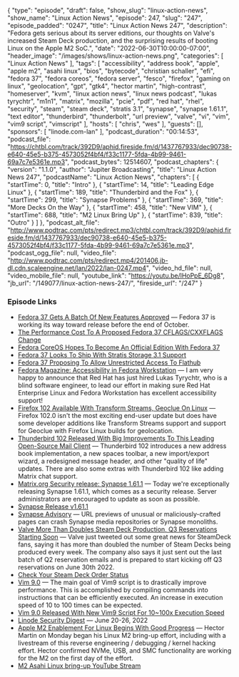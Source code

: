 {
  "type": "episode",
  "draft": false,
  "show_slug": "linux-action-news",
  "show_name": "Linux Action News",
  "episode": 247,
  "slug": "247",
  "episode_padded": "0247",
  "title": "Linux Action News 247",
  "description": "Fedora gets serious about its server editions, our thoughts on Valve's increased Steam Deck production, and the surprising results of booting Linux on the Apple M2 SoC.",
  "date": "2022-06-30T10:00:00-07:00",
  "header_image": "/images/shows/linux-action-news.png",
  "categories": [
    "Linux Action News"
  ],
  "tags": [
    "accessibility",
    "address book",
    "apple",
    "apple m2",
    "asahi linux",
    "bios",
    "bytecode",
    "christian schaller",
    "efi",
    "fedora 37",
    "fedora coreos",
    "fedora server",
    "fesco",
    "firefox",
    "gaming on linux",
    "geolocation",
    "gpt",
    "gtk4",
    "hector martin",
    "high-contrast",
    "homeserver",
    "kvm",
    "linux action news",
    "linux news podcast",
    "lukas tyrychtr",
    "m1n1",
    "matrix",
    "mozilla",
    "pcie",
    "pdf",
    "red hat",
    "rhel",
    "security",
    "steam",
    "steam deck",
    "stratis 3.1",
    "synapse",
    "synapse 1.61.1",
    "text editor",
    "thunderbird",
    "thunderbolt",
    "url preview",
    "valve",
    "vi",
    "vim",
    "vim9 script",
    "vimscript"
  ],
  "hosts": [
    "chris",
    "wes"
  ],
  "guests": [],
  "sponsors": [
    "linode.com-lan"
  ],
  "podcast_duration": "00:14:53",
  "podcast_file": "https://chtbl.com/track/392D9/aphid.fireside.fm/d/1437767933/dec90738-e640-45e5-b375-4573052f4bf4/f33c1177-5fda-4b99-9461-69a7c7e5361e.mp3",
  "podcast_bytes": 12514607,
  "podcast_chapters": {
    "version": "1.1.0",
    "author": "Jupiter Broadcasting",
    "title": "Linux Action News 247",
    "podcastName": "Linux Action News",
    "chapters": [
      {
        "startTime": 0,
        "title": "Intro"
      },
      {
        "startTime": 14,
        "title": "Leading Edge Linux"
      },
      {
        "startTime": 189,
        "title": "Thunderbird and the Fox"
      },
      {
        "startTime": 299,
        "title": "Synapse Problems"
      },
      {
        "startTime": 369,
        "title": "More Decks On the Way"
      },
      {
        "startTime": 458,
        "title": "New VIM"
      },
      {
        "startTime": 688,
        "title": "M2 Linux Bring Up"
      },
      {
        "startTime": 839,
        "title": "Outro"
      }
    ]
  },
  "podcast_alt_file": "http://www.podtrac.com/pts/redirect.mp3/chtbl.com/track/392D9/aphid.fireside.fm/d/1437767933/dec90738-e640-45e5-b375-4573052f4bf4/f33c1177-5fda-4b99-9461-69a7c7e5361e.mp3",
  "podcast_ogg_file": null,
  "video_file": "http://www.podtrac.com/pts/redirect.mp4/201406.jb-dl.cdn.scaleengine.net/lan/2022/lan-0247.mp4",
  "video_hd_file": null,
  "video_mobile_file": null,
  "youtube_link": "https://youtu.be/lHoPpE_6Dg8",
  "jb_url": "/149077/linux-action-news-247/",
  "fireside_url": "/247"
}


### Episode Links

  * [Fedora 37 Gets A Batch Of New Features Approved](https://www.phoronix.com/scan.php?page=news_item&px=Fedora-37-More-Features "Fedora 37 Gets A Batch Of New Features Approved") — Fedora 37 is working its way toward release before the end of October.
  * [The Performance Cost To A Proposed Fedora 37 CFLAGS/CXXFLAGS Change](https://www.phoronix.com/scan.php?page=article&item=fedora-frame-pointer&num=1 "The Performance Cost To A Proposed Fedora 37 CFLAGS/CXXFLAGS Change")
  * [Fedora CoreOS Hopes To Become An Official Edition With Fedora 37](https://www.phoronix.com/scan.php?page=news_item&px=Fedora-CoreOS-Promotion-Hopes "Fedora CoreOS Hopes To Become An Official Edition With Fedora 37")
  * [Fedora 37 Looks To Ship With Stratis Storage 3.1 Support](https://www.phoronix.com/scan.php?page=news_item&px=Fedora-37-Stratis-3.1-Plan "Fedora 37 Looks To Ship With Stratis Storage 3.1 Support")
  * [Fedora 37 Proposing To Allow Unrestricted Access To Flathub](https://www.phoronix.com/scan.php?page=news_item&px=Fedora-37-Unfiltered-Flathubs "Fedora 37 Proposing To Allow Unrestricted Access To Flathub")
  * [Fedora Magazine: Accessibility in Fedora Workstation](https://fedoramagazine.org/accessibility-in-fedora-workstation/ "Fedora Magazine: Accessibility in Fedora Workstation") — I am very happy to announce that Red Hat has just hired Lukas Tyrychtr, who is a blind software engineer, to lead our effort in making sure Red Hat Enterprise Linux and Fedora Workstation has excellent accessibility support!
  * [Firefox 102 Available With Transform Streams, Geoclue On Linux](https://www.phoronix.com/scan.php?page=news_item&px=Firefox-102-Download "Firefox 102 Available With Transform Streams, Geoclue On Linux") — Firefox 102.0 isn't the most exciting end-user update but does have some developer additions like Transform Streams support and support for Geoclue with Firefox Linux builds for geolocation.
  * [Thunderbird 102 Released With Big Improvements To This Leading Open-Source Mail Client](https://www.phoronix.com/scan.php?page=news_item&px=Thunderbird-102-Released "Thunderbird 102 Released With Big Improvements To This Leading Open-Source Mail Client") — Thunderbird 102 introduces a new address book implementation, a new spaces toolbar, a new import/export wizard, a redesigned message header, and other "quality of life" updates. There are also some extras with Thunderbird 102 like adding Matrix chat support.
  * [Matrix.org Security release: Synapse 1.61.1](https://matrix.org/blog/2022/06/28/security-release-synapse-1-61-1 "Matrix.org Security release: Synapse 1.61.1") — Today we're exceptionally releasing Synapse 1.61.1, which comes as a security release. Server administrators are encouraged to update as soon as possible.
  * [Synapse Release v1.61.1](https://github.com/matrix-org/synapse/releases/tag/v1.61.1 "Synapse Release v1.61.1")
  * [Synapse Advisory](https://github.com/matrix-org/synapse/security/advisories/GHSA-22p3-qrh9-cx32 "Synapse Advisory") — URL previews of unusual or maliciously-crafted pages can crash Synapse media repositories or Synapse monoliths.
  * [Valve More Than Doubles Steam Deck Production, Q3 Reservations Starting Soon](https://www.tomshardware.com/news/valve-more-than-doubles-steam-deck-production "Valve More Than Doubles Steam Deck Production, Q3 Reservations Starting Soon") — Valve just tweeted out some great news for SteamDeck fans, saying it has more than doubled the number of Steam Decks being produced every week. The company also says it just sent out the last batch of Q2 reservation emails and is prepared to start kicking off Q3 reservations on June 30th 2022.
  * [Check Your Steam Deck Order Status](http://store.steampowered.com/steamdeck "Check Your Steam Deck Order Status")
  * [Vim 9.0](https://www.vim.org/vim90.php "Vim 9.0") — The main goal of Vim9 script is to drastically improve performance. This is accomplished by compiling commands into instructions that can be efficiently executed. An increase in execution speed of 10 to 100 times can be expected.
  * [Vim 9.0 Released With New Vim9 Script For 10~100x Execution Speed](https://www.phoronix.com/scan.php?page=news_item&px=Vim-9.0-Released "Vim 9.0 Released With New Vim9 Script For 10~100x Execution Speed")
  * [Linode Security Digest](https://www.linode.com/blog/security/linode-security-digest-panchan-malware-lelastic-vulnerability/ "Linode Security Digest") — June 20-26, 2022
  * [Apple M2 Enablement For Linux Begins With Good Progress](https://www.phoronix.com/scan.php?page=news_item&px=Apple-M2-Linux-Starts "Apple M2 Enablement For Linux Begins With Good Progress") — Hector Martin on Monday began his Linux M2 bring-up effort, including with a livestream of this reverse engineering / debugging / kernel hacking effort. Hector confirmed NVMe, USB, and SMC functionality are working for the M2 on the first day of the effort.
  * [M2 Asahi Linux bring-up YouTube Stream](https://www.youtube.com/watch?v=SidIJkC5YN0 "M2 Asahi Linux bring-up YouTube Stream")


